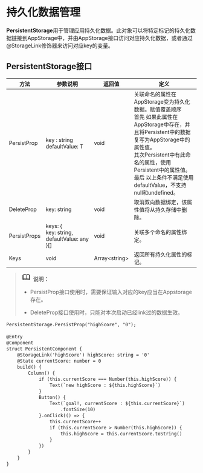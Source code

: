 # 持久化数据管理

**PersistentStorage**用于管理应用持久化数据。此对象可以将特定标记的持久化数据链接到AppStorage中，并由AppStorage接口访问对应持久化数据，或者通过@StorageLink修饰器来访问对应key的变量。


## PersistentStorage接口

| 方法 | 参数说明 | 返回值 | 定义 |
| -------- | -------- | -------- | -------- |
| PersistProp | key&nbsp;:&nbsp;string<br/>defaultValue:&nbsp;T | void | 关联命名的属性在AppStorage变为持久化数据。赋值覆盖顺序<br/>首先&nbsp;如果此属性在AppStorage中存在，并且将Persistent中的数据复写为AppStorage中的属性值。<br/>其次Persistent中有此命名的属性，使用Persistent中的属性值。<br/>最后&nbsp;以上条件不满足使用defaultValue，不支持null和undefined。 |
| DeleteProp | key:&nbsp;string | void | 取消双向数据绑定，该属性值将从持久存储中删除。 |
| PersistProps | keys:&nbsp;{<br/>key:&nbsp;string,<br/>defaultValue:&nbsp;any<br/>}[] | void | 关联多个命名的属性绑定。 |
| Keys | void | Array&lt;string&gt; | 返回所有持久化属性的标记。 |

> ![icon-note.gif](public_sys-resources/icon-note.gif) **说明：**
> - PersistProp接口使用时，需要保证输入对应的key应当在Appstorage存在。
> 
> - DeleteProp接口使用时，只能对本次启动已经link过的数据生效。


```
PersistentStorage.PersistProp("highScore", "0");

@Entry
@Component
struct PersistentComponent {
    @StorageLink('highScore') highScore: string = '0'
    @State currentScore: number = 0
    build() {
        Column() {
            if (this.currentScore === Number(this.highScore)) {
                Text(`new highScore : ${this.highScore}`)
            }
            Button() {
                Text(`goal!, currentScore : ${this.currentScore}`)
                    .fontSize(10)
            }.onClick(() => {
                this.currentScore++
                if (this.currentScore > Number(this.highScore)) {
                    this.highScore = this.currentScore.toString()
                }
            })
        }
    }
}
```
